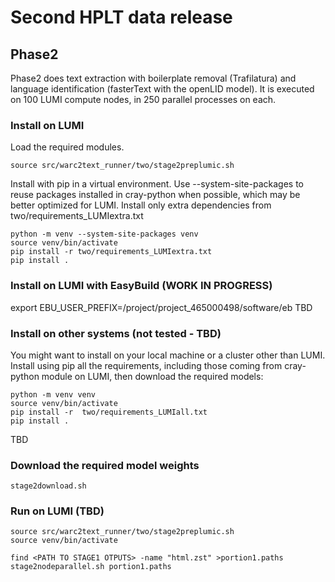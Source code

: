 # Second HPLT data release

## Phase2
Phase2 does text extraction with boilerplate removal (Trafilatura) and language identification (fasterText with the openLID model).
It is executed on 100 LUMI compute nodes, in 250 parallel processes on each.

### Install on LUMI
Load the required modules.
```commandline
source src/warc2text_runner/two/stage2preplumic.sh
``` 

Install with pip in a virtual environment. Use --system-site-packages to reuse 
packages installed in cray-python when possible, which may be better optimized for LUMI. 
Install only extra dependencies from two/requirements_LUMIextra.txt 
```commandline
python -m venv --system-site-packages venv
source venv/bin/activate
pip install -r two/requirements_LUMIextra.txt
pip install .  
```

### Install on LUMI with EasyBuild (WORK IN PROGRESS)
export EBU_USER_PREFIX=/project/project_465000498/software/eb
TBD

### Install on other systems (not tested - TBD)
You might want to install on your local machine or a cluster other than LUMI.
Install using pip all the requirements, including those coming from cray-python module on LUMI, then download the required models: 
```commandline
python -m venv venv
source venv/bin/activate
pip install -r  two/requirements_LUMIall.txt
pip install .
```
TBD

### Download the required model weights
```commandline
stage2download.sh
```

### Run on LUMI (TBD)
```commandline
source src/warc2text_runner/two/stage2preplumic.sh
source venv/bin/activate
```

```commandline
find <PATH TO STAGE1 OTPUTS> -name "html.zst" >portion1.paths
stage2nodeparallel.sh portion1.paths
```

